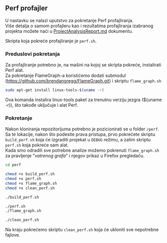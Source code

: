 ## Perf profajler

U nastavku se nalazi uputstvo za pokretanje Perf profajliranja.  
Više detalja o samom profajleru kao i rezultatima profajliranja izabranog projekta možete naći u [ProjectAnalysisReport.md](../ProjectAnalysisReport.md) dokumentu.

Skripta koja pokreće profajliranje je `perf.sh`.

### Preduslovi pokretanja
Za profajliranje potrebno je, na mašini na kojoj se skripta pokreće, instalirati Perf alat.  
Za pokretanje FlameGraph-a koristićemo dodati submodul (https://github.com/brendangregg/FlameGraph.git) i skriptu `flame_graph.sh`

```bash
sudo apt-get install linux-tools-$(uname -r)
```
Ova komanda instalira linux-tools paket za trenutnu verziju jezgra ($(uname -r)), što takođe uključuje i alat Perf.

### Pokretanje
Nakon kloniranja repozitorijuma potrebno je pozicionirati se u folder `/perf`.
Sa te lokacije, nakon što podesite prava pristupa, prvo pokrećete skriptu `build_perf.sh` koja će izgraditi projekat u `DEBUG` režimu, a zatim skriptu `perf.sh` koja pokreće sam alat.   
Kada smo odradili sve potrebne analize možemo pokrenuti `flame_graph.sh` za pravljenje "*vatrenog grafa*" i njegov prikaz u Firefox pregledaču.  

```bash
cd perf

chmod +x build_perf.sh
chmod +x perf.sh
chmod +x flame_graph.sh
chmod +x clean_perf.sh

./build_perf.sh

./perf.sh
./flame_graph.sh

./clean_perf.sh
```
Na kraju pokrećemo skriptu `clean_perf.sh` koja će ukloniti sve nepotrebne fajlove.  
